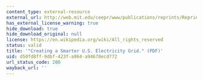 ```yaml
---
content_type: external-resource
external_url: http://web.mit.edu/ceepr/www/publications/reprints/Reprint_237_WC.pdf
has_external_license_warning: true
hide_download: true
hide_download_original: null
license: https://en.wikipedia.org/wiki/All_rights_reserved
status: valid
title: '"Creating a Smarter U.S. Electricity Grid." (PDF)'
uid: d50fd8ff-9dbf-423f-a964-a94678ecd772
url_status_code: 200
wayback_url: ''
---
```

